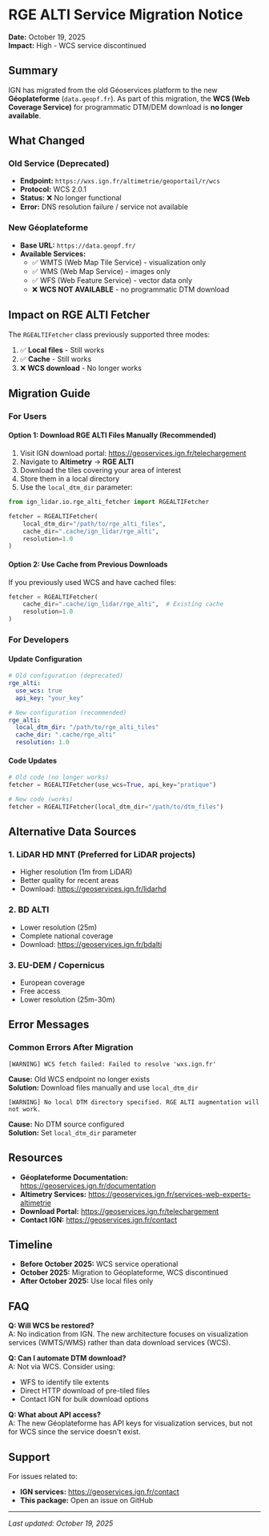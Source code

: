 # RGE ALTI Service Migration Notice

**Date:** October 19, 2025  
**Impact:** High - WCS service discontinued

## Summary

IGN has migrated from the old Géoservices platform to the new **Géoplateforme** (`data.geopf.fr`). As part of this migration, the **WCS (Web Coverage Service)** for programmatic DTM/DEM download is **no longer available**.

## What Changed

### Old Service (Deprecated)

- **Endpoint:** `https://wxs.ign.fr/altimetrie/geoportail/r/wcs`
- **Protocol:** WCS 2.0.1
- **Status:** ❌ No longer functional
- **Error:** DNS resolution failure / service not available

### New Géoplateforme

- **Base URL:** `https://data.geopf.fr/`
- **Available Services:**
  - ✅ WMTS (Web Map Tile Service) - visualization only
  - ✅ WMS (Web Map Service) - images only
  - ✅ WFS (Web Feature Service) - vector data only
  - ❌ **WCS NOT AVAILABLE** - no programmatic DTM download

## Impact on RGE ALTI Fetcher

The `RGEALTIFetcher` class previously supported three modes:

1. ✅ **Local files** - Still works
2. ✅ **Cache** - Still works
3. ❌ **WCS download** - No longer works

## Migration Guide

### For Users

#### Option 1: Download RGE ALTI Files Manually (Recommended)

1. Visit IGN download portal: https://geoservices.ign.fr/telechargement
2. Navigate to **Altimetry** → **RGE ALTI**
3. Download the tiles covering your area of interest
4. Store them in a local directory
5. Use the `local_dtm_dir` parameter:

```python
from ign_lidar.io.rge_alti_fetcher import RGEALTIFetcher

fetcher = RGEALTIFetcher(
    local_dtm_dir="/path/to/rge_alti_files",
    cache_dir=".cache/ign_lidar/rge_alti",
    resolution=1.0
)
```

#### Option 2: Use Cache from Previous Downloads

If you previously used WCS and have cached files:

```python
fetcher = RGEALTIFetcher(
    cache_dir=".cache/ign_lidar/rge_alti",  # Existing cache
    resolution=1.0
)
```

### For Developers

#### Update Configuration

```yaml
# Old configuration (deprecated)
rge_alti:
  use_wcs: true
  api_key: "your_key"

# New configuration (recommended)
rge_alti:
  local_dtm_dir: "/path/to/rge_alti_tiles"
  cache_dir: ".cache/rge_alti"
  resolution: 1.0
```

#### Code Updates

```python
# Old code (no longer works)
fetcher = RGEALTIFetcher(use_wcs=True, api_key="pratique")

# New code (works)
fetcher = RGEALTIFetcher(local_dtm_dir="/path/to/dtm_files")
```

## Alternative Data Sources

### 1. LiDAR HD MNT (Preferred for LiDAR projects)

- Higher resolution (1m from LiDAR)
- Better quality for recent areas
- Download: https://geoservices.ign.fr/lidarhd

### 2. BD ALTI

- Lower resolution (25m)
- Complete national coverage
- Download: https://geoservices.ign.fr/bdalti

### 3. EU-DEM / Copernicus

- European coverage
- Free access
- Lower resolution (25m-30m)

## Error Messages

### Common Errors After Migration

```
[WARNING] WCS fetch failed: Failed to resolve 'wxs.ign.fr'
```

**Cause:** Old WCS endpoint no longer exists  
**Solution:** Download files manually and use `local_dtm_dir`

```
[WARNING] No local DTM directory specified. RGE ALTI augmentation will not work.
```

**Cause:** No DTM source configured  
**Solution:** Set `local_dtm_dir` parameter

## Resources

- **Géoplateforme Documentation:** https://geoservices.ign.fr/documentation
- **Altimetry Services:** https://geoservices.ign.fr/services-web-experts-altimetrie
- **Download Portal:** https://geoservices.ign.fr/telechargement
- **Contact IGN:** https://geoservices.ign.fr/contact

## Timeline

- **Before October 2025:** WCS service operational
- **October 2025:** Migration to Géoplateforme, WCS discontinued
- **After October 2025:** Use local files only

## FAQ

**Q: Will WCS be restored?**  
A: No indication from IGN. The new architecture focuses on visualization services (WMTS/WMS) rather than data download services (WCS).

**Q: Can I automate DTM download?**  
A: Not via WCS. Consider using:

- WFS to identify tile extents
- Direct HTTP download of pre-tiled files
- Contact IGN for bulk download options

**Q: What about API access?**  
A: The new Géoplateforme has API keys for visualization services, but not for WCS since the service doesn't exist.

## Support

For issues related to:

- **IGN services:** https://geoservices.ign.fr/contact
- **This package:** Open an issue on GitHub

---

_Last updated: October 19, 2025_

